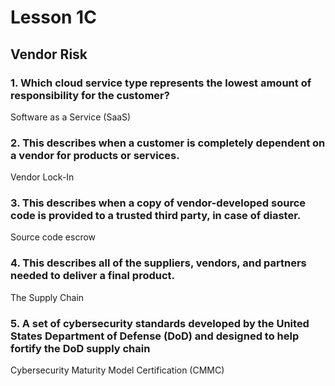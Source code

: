 # Lesson 1C
## Vendor Risk

### 1. Which cloud service type represents the lowest amount of responsibility for the customer?
Software as a Service (SaaS)

### 2. This describes when a customer is completely dependent on a vendor for products or services.
Vendor Lock-In

### 3. This describes when a copy of vendor-developed source code is provided to a trusted third party, in case of diaster.
Source code escrow

### 4. This describes all of the suppliers, vendors, and partners needed to deliver a final product.
The Supply Chain

### 5. A set of cybersecurity standards developed by the United States Department of Defense (DoD) and designed to help fortify the DoD supply chain
Cybersecurity Maturity Model Certification (CMMC)